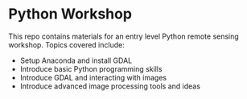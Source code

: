 # Python Workshop
This repo contains materials for an entry level Python remote sensing workshop. Topics covered include:

* Setup Anaconda and install GDAL
* Introduce basic Python programming skills
* Introduce GDAL and interacting with images
* Introduce advanced image processing tools and ideas

